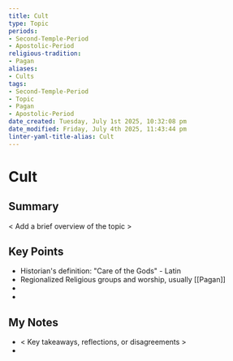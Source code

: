 ```yaml
---
title: Cult
type: Topic
periods:
- Second-Temple-Period
- Apostolic-Period
religious-tradition:
- Pagan
aliases:
- Cults
tags:
- Second-Temple-Period
- Topic
- Pagan
- Apostolic-Period
date_created: Tuesday, July 1st 2025, 10:32:08 pm
date_modified: Friday, July 4th 2025, 11:43:44 pm
linter-yaml-title-alias: Cult
---
```


# Cult

## Summary
< Add a brief overview of the topic >

## Key Points
- Historian's definition: "Care of the Gods" - Latin
- Regionalized Religious groups and worship, usually [[Pagan]]
- 
- 

## My Notes
- < Key takeaways, reflections, or disagreements >
- 